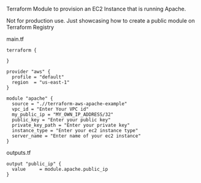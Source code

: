 Terraform Module to provision an EC2 Instance that is running Apache.

Not for production use. Just showcasing how to create a public module on Terraform Registry

main.tf
```hcl
terraform {

}

provider "aws" {
  profile = "default"
  region  = "us-east-1"
}

module "apache" {
  source = ".//terraform-aws-apache-example"
  vpc_id = "Enter Your VPC id"
  my_public_ip = "MY_OWN_IP_ADDRESS/32"
  public_key = "Enter your public key"
  private_key_path = "Enter your private key"
  instance_type = "Enter your ec2 instance type"
  server_name = "Enter name of your ec2 instance"
}
```
outputs.tf
```hcl
output "public_ip" {
  value     = module.apache.public_ip
}
```
